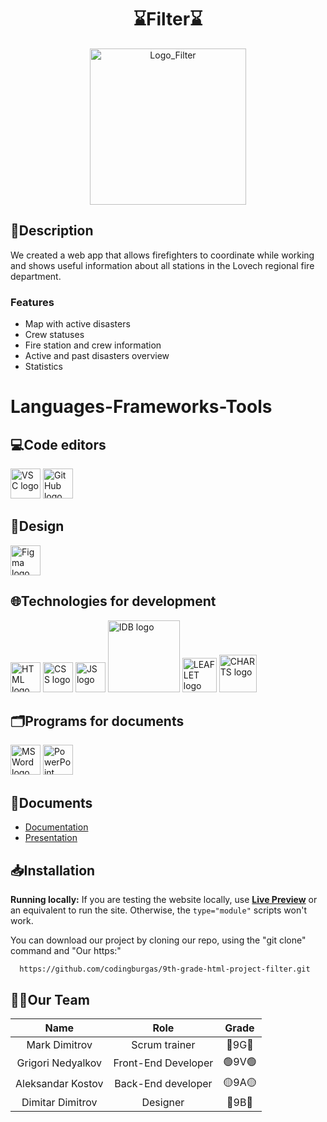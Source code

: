 <h1 align="center">⌛Filter⌛</a></h1>
<p align = "center">
	<img src = "https://github.com/user-attachments/assets/4ac95179-dad0-4ac2-ab69-456191aa2b4e" alt = "Logo_Filter" width="250">
</p>

## 📝Description
We created a web app that allows firefighters to coordinate while working and shows useful information about all stations in the Lovech regional fire department.

### Features
- Map with active disasters
- Crew statuses
- Fire station and crew information
- Active and past disasters overview
- Statistics

# Languages-Frameworks-Tools
## 💻Code editors
<p align="left">
  <a href="https://code.visualstudio.com/"><img src="https://github.com/user-attachments/assets/9263e178-f9eb-4d99-b868-7a170c657e8f" alt="VSC logo" width=48px /></a>
	<a href="https://github.com/"><img src="https://encrypted-tbn0.gstatic.com/images?q=tbn:ANd9GcSbqj9Ii13d6hx5a9kyLnC5A8A96LDSaSZv_w&s" alt="GitHub logo" width=48px /></a>
</p>

## 🎨Design
<p align="left">
	<a href="https://www.figma.com/"><img src="https://github.com/user-attachments/assets/575f5204-6d5d-40c8-8e55-4bab23e69bf8" alt="Figma logo" width=48px/></a>
</p>

## 🌐Technologies for development
<p align="left">
  <a href="https://html.com/"><img src="https://github.com/user-attachments/assets/8d022caa-58bc-4f77-94f6-7ccd717921dd" alt="HTML logo" width=48px /></a>
  <a href="https://css.com/"><img src="https://github.com/user-attachments/assets/3b5258c7-222d-4864-bfa5-96810b3b78d4" alt="CSS logo" width=48px /></a>
  <a href="https://www.javascript.com/"><img src="https://github.com/user-attachments/assets/c6911d65-9d90-4e5c-a602-7b0138f792e9" alt="JS logo" width=48px /></a>
  <a href="https://developer.mozilla.org/en-US/docs/Web/API/IndexedDB_API"><img src="https://github.com/user-attachments/assets/7d337f7e-3407-44cb-8f5f-932628c7886f" alt="IDB logo" width=115px /></a>
  <a href="https://leafletjs.com/"><img src="https://github.com/user-attachments/assets/152a7ed7-ad9d-4511-97df-4d0373553588" alt="LEAFLET logo" width=55px /></a>
  <a href="https://www.chartjs.org/"><img src="https://github.com/user-attachments/assets/40d17fc2-44f4-4cf4-a46d-39375fbb5e2c" alt="CHARTS logo" width=60px /></a>
</p>

## 🗂️Programs for documents
<p align="left">
    <a href="https://www.microsoft.com/en-ww/microsoft-365/word"><img src="https://img.icons8.com/color/344/ms-word.png" alt="MS Word logo" width=48px /></a>
    <a href="https://www.microsoft.com/en-ww/microsoft-365/powerpoint"><img src="https://img.icons8.com/color/344/ms-powerpoint.png" alt="PowerPoint logo" width=48px /></a>
</p>

## 📁Documents
<ul>
    <li><a href = "https://minedusci-my.sharepoint.com/:w:/r/personal/dd40562688_edu_mon_bg/Documents/Desktop/Documetation.docx?d=w9471a577ca564c5b8895caad96fd6d4d&csf=1&web=1&e=FsGNPk"> Documentation </a><br></li>
    <li><a href = "https://codingburgas-my.sharepoint.com/:p:/g/personal/dsdimitrov23_codingburgas_bg/EbuIMYZgvy5Jukj69xZIcNMBSWgUeIxjwQnIDlwYnOfHjw?e=5hpepq"> Presentation </a><br></li>
</ul>

## 📥Installation
<b>Running locally:</b>
If you are testing the website locally, use **[Live Preview](https://marketplace.visualstudio.com/items?itemName=ms-vscode.live-server)** or an equivalent to run the site. Otherwise, the `type="module"` scripts won't work.

You can download our project by cloning our repo, using the "git clone" command and "Our https:" 
```
  https://github.com/codingburgas/9th-grade-html-project-filter.git
 ```
## 👨‍💻Our Team<br>
| Name | Role | Grade |
|:---:|:---:|:---:|
|Mark Dimitrov|Scrum trainer|🔵9G🔵|
|Grigori Nedyalkov|Front-End Developer|🟢9V🟢|
|Aleksandar Kostov|Back-End developer|🟡9A🟡|
|Dimitar Dimitrov|Designer|🔴9B🔴|
